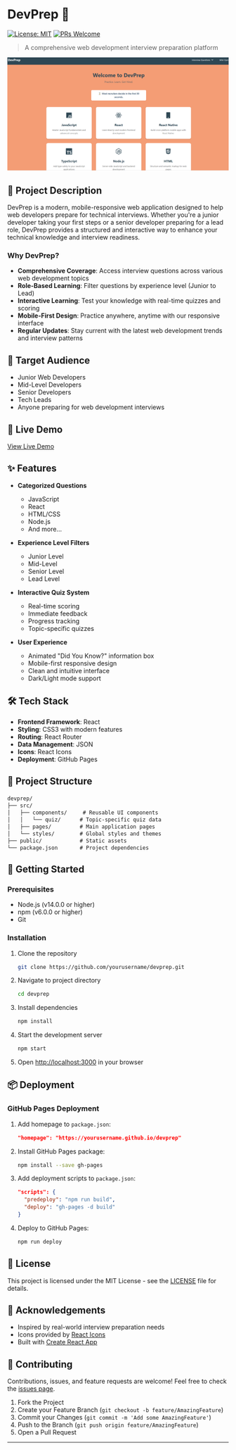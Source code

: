 # DevPrep 🚀

[![License: MIT](https://img.shields.io/badge/License-MIT-yellow.svg)](https://opensource.org/licenses/MIT)
[![PRs Welcome](https://img.shields.io/badge/PRs-welcome-brightgreen.svg)](http://makeapullrequest.com)

> A comprehensive web development interview preparation platform

![DevPrep Screenshot](devprep.png)

## 📝 Project Description

DevPrep is a modern, mobile-responsive web application designed to help web developers prepare for technical interviews. Whether you're a junior developer taking your first steps or a senior developer preparing for a lead role, DevPrep provides a structured and interactive way to enhance your technical knowledge and interview readiness.

### Why DevPrep?

- **Comprehensive Coverage**: Access interview questions across various web development topics
- **Role-Based Learning**: Filter questions by experience level (Junior to Lead)
- **Interactive Learning**: Test your knowledge with real-time quizzes and scoring
- **Mobile-First Design**: Practice anywhere, anytime with our responsive interface
- **Regular Updates**: Stay current with the latest web development trends and interview patterns

## 🎯 Target Audience

- Junior Web Developers
- Mid-Level Developers
- Senior Developers
- Tech Leads
- Anyone preparing for web development interviews

## 🔗 Live Demo

[View Live Demo](https://yourusername.github.io/devprep)

## ✨ Features

- **Categorized Questions**

  - JavaScript
  - React
  - HTML/CSS
  - Node.js
  - And more...
- **Experience Level Filters**

  - Junior Level
  - Mid-Level
  - Senior Level
  - Lead Level
- **Interactive Quiz System**

  - Real-time scoring
  - Immediate feedback
  - Progress tracking
  - Topic-specific quizzes
- **User Experience**

  - Animated "Did You Know?" information box
  - Mobile-first responsive design
  - Clean and intuitive interface
  - Dark/Light mode support

## 🛠️ Tech Stack

- **Frontend Framework**: React
- **Styling**: CSS3 with modern features
- **Routing**: React Router
- **Data Management**: JSON
- **Icons**: React Icons
- **Deployment**: GitHub Pages

## 📁 Project Structure

```
devprep/
├── src/
│   ├── components/     # Reusable UI components
│   │   └── quiz/      # Topic-specific quiz data
│   ├── pages/         # Main application pages
│   └── styles/        # Global styles and themes
├── public/            # Static assets
└── package.json       # Project dependencies
```

## 🚀 Getting Started

### Prerequisites

- Node.js (v14.0.0 or higher)
- npm (v6.0.0 or higher)
- Git

### Installation

1. Clone the repository

   ```bash
   git clone https://github.com/yourusername/devprep.git
   ```
2. Navigate to project directory

   ```bash
   cd devprep
   ```
3. Install dependencies

   ```bash
   npm install
   ```
4. Start the development server

   ```bash
   npm start
   ```
5. Open [http://localhost:3000](http://localhost:3000) in your browser

## 📦 Deployment

### GitHub Pages Deployment

1. Add homepage to `package.json`:

   ```json
   "homepage": "https://yourusername.github.io/devprep"
   ```
2. Install GitHub Pages package:

   ```bash
   npm install --save gh-pages
   ```
3. Add deployment scripts to `package.json`:

   ```json
   "scripts": {
     "predeploy": "npm run build",
     "deploy": "gh-pages -d build"
   }
   ```
4. Deploy to GitHub Pages:

   ```bash
   npm run deploy
   ```

## 📄 License

This project is licensed under the MIT License - see the [LICENSE](LICENSE) file for details.

## 🙏 Acknowledgements

- Inspired by real-world interview preparation needs
- Icons provided by [React Icons](https://react-icons.github.io/react-icons/)
- Built with [Create React App](https://create-react-app.dev/)

## 🤝 Contributing

Contributions, issues, and feature requests are welcome! Feel free to check the [issues page](https://github.com/yourusername/devprep/issues).

1. Fork the Project
2. Create your Feature Branch (`git checkout -b feature/AmazingFeature`)
3. Commit your Changes (`git commit -m 'Add some AmazingFeature'`)
4. Push to the Branch (`git push origin feature/AmazingFeature`)
5. Open a Pull Request

---

